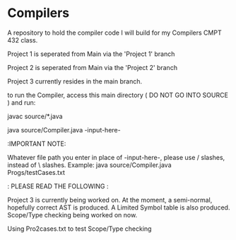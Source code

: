 # Compilers
A repository to hold the compiler code I will build for my Compilers CMPT 432 class.

Project 1 is seperated from Main via the 'Project 1' branch

Project 2 is seperated from Main via the 'Project 2' branch

Project 3 currently resides in the main branch.

to run the Compiler, access this main directory ( DO NOT GO INTO SOURCE ) and run:

javac source/*.java

java source/Compiler.java -input-here-

:IMPORTANT NOTE:

Whatever file path you enter in place of -input-here-, please use / slashes, instead of \ slashes.
Example:
java source/Compiler.java Progs/testCases.txt

: PLEASE READ THE FOLLOWING :

Project 3 is currently being worked on. At the moment, a semi-normal, hopefully correct AST is produced. A Limited Symbol table is also produced. Scope/Type checking being worked on now.

Using Pro2cases.txt to test Scope/Type checking